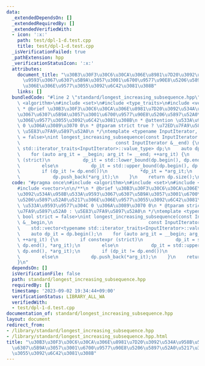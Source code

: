 ```yaml
---
data:
  _extendedDependsOn: []
  _extendedRequiredBy: []
  _extendedVerifiedWith:
  - icon: ':x:'
    path: test/dpl-1-d.test.cpp
    title: test/dpl-1-d.test.cpp
  _isVerificationFailed: true
  _pathExtension: hpp
  _verificationStatusIcon: ':x:'
  attributes:
    document_title: "\u30B3\u30F3\u30C6\u30CA\u306E\u8981\u7D20\u3092\u534A\u958B\u533A\
      \u9593\u3067\u6307\u5B9A\u3057\u3001\u6700\u9577\u90E8\u5206\u5897\u52A0\u5217\
      \u306E\u306E\u9577\u3055\u3092\u6C42\u3081\u308B"
    links: []
  bundledCode: "#line 2 \"standard/longest_increasing_subsequence.hpp\"\n#include\
    \ <algorithm>\n#include <set>\n#include <type_traits>\n#include <vector>\n\n/**\n\
    \ * @brief \u30B3\u30F3\u30C6\u30CA\u306E\u8981\u7D20\u3092\u534A\u958B\u533A\u9593\
    \u3067\u6307\u5B9A\u3057\u3001\u6700\u9577\u90E8\u5206\u5897\u52A0\u5217\u306E\
    \u306E\u9577\u3055\u3092\u6C42\u3081\u308B\n * @attention \u533A\u9593\u9577\u304C\
    \ 0 \u306A\u3089\u3070 0\n * @tparam strict true ? \u72ED\u7FA9\u5897\u52A0 :\
    \ \u5E83\u7FA9\u5897\u52A0\n */\ntemplate <typename InputIterator, bool strict\
    \ = false>\nint longest_increasing_subsequence(const InputIterator &__begin,\n\
    \                                   const InputIterator &__end) {\n    std::vector<typename\
    \ std::iterator_traits<InputIterator>::value_type> dp;\n    auto dp_it = dp.begin();\n\
    \    for (auto arg_it = __begin; arg_it != __end; ++arg_it) {\n        if constexpr\
    \ (strict)\n            dp_it = std::lower_bound(dp.begin(), dp.end(), *arg_it);\n\
    \        else\n            dp_it = std::upper_bound(dp.begin(), dp.end(), *arg_it);\n\
    \        if (dp_it != dp.end())\n            *dp_it = *arg_it;\n        else\n\
    \            dp.push_back(*arg_it);\n    }\n    return dp.size();\n}\n"
  code: "#pragma once\n#include <algorithm>\n#include <set>\n#include <type_traits>\n\
    #include <vector>\n\n/**\n * @brief \u30B3\u30F3\u30C6\u30CA\u306E\u8981\u7D20\
    \u3092\u534A\u958B\u533A\u9593\u3067\u6307\u5B9A\u3057\u3001\u6700\u9577\u90E8\
    \u5206\u5897\u52A0\u5217\u306E\u306E\u9577\u3055\u3092\u6C42\u3081\u308B\n * @attention\
    \ \u533A\u9593\u9577\u304C 0 \u306A\u3089\u3070 0\n * @tparam strict true ? \u72ED\
    \u7FA9\u5897\u52A0 : \u5E83\u7FA9\u5897\u52A0\n */\ntemplate <typename InputIterator,\
    \ bool strict = false>\nint longest_increasing_subsequence(const InputIterator\
    \ &__begin,\n                                   const InputIterator &__end) {\n\
    \    std::vector<typename std::iterator_traits<InputIterator>::value_type> dp;\n\
    \    auto dp_it = dp.begin();\n    for (auto arg_it = __begin; arg_it != __end;\
    \ ++arg_it) {\n        if constexpr (strict)\n            dp_it = std::lower_bound(dp.begin(),\
    \ dp.end(), *arg_it);\n        else\n            dp_it = std::upper_bound(dp.begin(),\
    \ dp.end(), *arg_it);\n        if (dp_it != dp.end())\n            *dp_it = *arg_it;\n\
    \        else\n            dp.push_back(*arg_it);\n    }\n    return dp.size();\n\
    }\n"
  dependsOn: []
  isVerificationFile: false
  path: standard/longest_increasing_subsequence.hpp
  requiredBy: []
  timestamp: '2023-09-02 19:34:44+09:00'
  verificationStatus: LIBRARY_ALL_WA
  verifiedWith:
  - test/dpl-1-d.test.cpp
documentation_of: standard/longest_increasing_subsequence.hpp
layout: document
redirect_from:
- /library/standard/longest_increasing_subsequence.hpp
- /library/standard/longest_increasing_subsequence.hpp.html
title: "\u30B3\u30F3\u30C6\u30CA\u306E\u8981\u7D20\u3092\u534A\u958B\u533A\u9593\u3067\
  \u6307\u5B9A\u3057\u3001\u6700\u9577\u90E8\u5206\u5897\u52A0\u5217\u306E\u306E\u9577\
  \u3055\u3092\u6C42\u3081\u308B"
---
```

